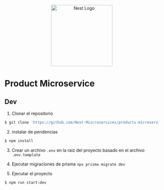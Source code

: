 <p align="center">
  <a href="http://nestjs.com/" target="blank"><img src="https://nestjs.com/img/logo-small.svg" width="200" alt="Nest Logo" /></a>
</p>

[circleci-image]: https://img.shields.io/circleci/build/github/nestjs/nest/master?token=abc123def456
[circleci-url]: https://circleci.com/gh/nestjs/nest


# Product Microservice

## Dev
1. Clonar el repositorio
```bash
$ git clone 'https://github.com/Nest-Miscroservices/products-microservices.git'
````

2. instalar de pendencias
```bash
$ npm install
```
3. Crear un archivo `.env` en la raiz del proyecto basado en el archivo `.env.template`

4. Ejecutar migraciones de prisma `npx prisma migrate dev`

5. Ejecutar el proyecto
```bash
$ npm run start:dev
```
